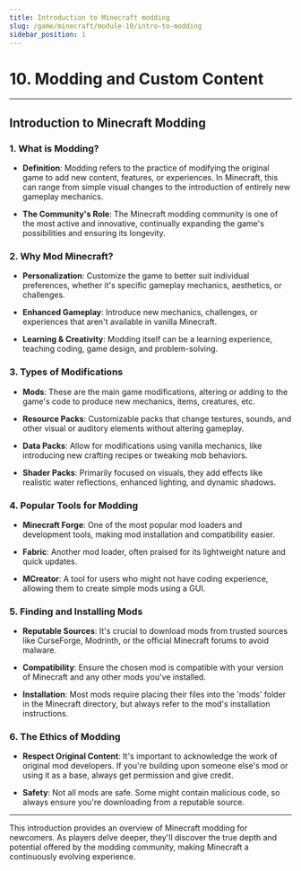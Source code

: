 ```yaml
---
title: Introduction to Minecraft modding
slug: /game/minecraft/module-10/intro-to-modding
sidebar_position: 1
---
```


# 10. Modding and Custom Content

---

## **Introduction to Minecraft Modding**

### **1. What is Modding?**

* **Definition**: Modding refers to the practice of modifying the original game to add new content, features, or experiences. In Minecraft, this can range from simple visual changes to the introduction of entirely new gameplay mechanics.

* **The Community's Role**: The Minecraft modding community is one of the most active and innovative, continually expanding the game's possibilities and ensuring its longevity.

### **2. Why Mod Minecraft?**

* **Personalization**: Customize the game to better suit individual preferences, whether it's specific gameplay mechanics, aesthetics, or challenges.

* **Enhanced Gameplay**: Introduce new mechanics, challenges, or experiences that aren't available in vanilla Minecraft.

* **Learning & Creativity**: Modding itself can be a learning experience, teaching coding, game design, and problem-solving.

### **3. Types of Modifications**

* **Mods**: These are the main game modifications, altering or adding to the game's code to produce new mechanics, items, creatures, etc.

* **Resource Packs**: Customizable packs that change textures, sounds, and other visual or auditory elements without altering gameplay.

* **Data Packs**: Allow for modifications using vanilla mechanics, like introducing new crafting recipes or tweaking mob behaviors.

* **Shader Packs**: Primarily focused on visuals, they add effects like realistic water reflections, enhanced lighting, and dynamic shadows.

### **4. Popular Tools for Modding**

* **Minecraft Forge**: One of the most popular mod loaders and development tools, making mod installation and compatibility easier.

* **Fabric**: Another mod loader, often praised for its lightweight nature and quick updates.

* **MCreator**: A tool for users who might not have coding experience, allowing them to create simple mods using a GUI.

### **5. Finding and Installing Mods**

* **Reputable Sources**: It's crucial to download mods from trusted sources like CurseForge, Modrinth, or the official Minecraft forums to avoid malware.

* **Compatibility**: Ensure the chosen mod is compatible with your version of Minecraft and any other mods you've installed.

* **Installation**: Most mods require placing their files into the 'mods' folder in the Minecraft directory, but always refer to the mod's installation instructions.

### **6. The Ethics of Modding**

* **Respect Original Content**: It's important to acknowledge the work of original mod developers. If you're building upon someone else's mod or using it as a base, always get permission and give credit.

* **Safety**: Not all mods are safe. Some might contain malicious code, so always ensure you're downloading from a reputable source.

---

This introduction provides an overview of Minecraft modding for newcomers. As players delve deeper, they'll discover the true depth and potential offered by the modding community, making Minecraft a continuously evolving experience.